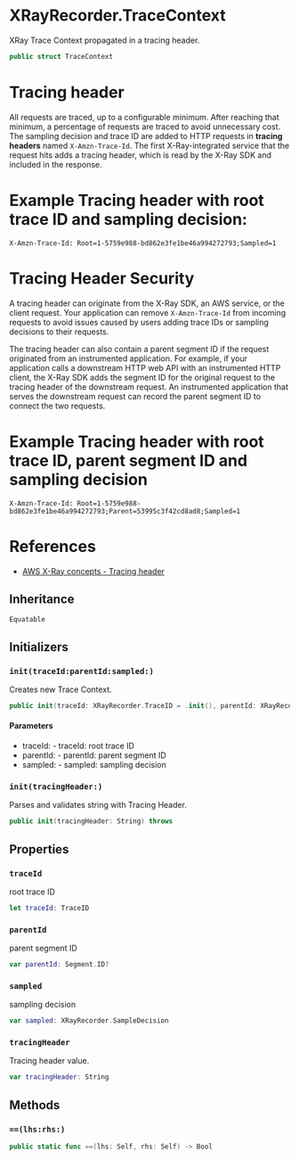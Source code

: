 # XRayRecorder.TraceContext

XRay Trace Context propagated in a tracing header.

``` swift
public struct TraceContext
```

# Tracing header

All requests are traced, up to a configurable minimum.
After reaching that minimum, a percentage of requests are traced to avoid unnecessary cost.
The sampling decision and trace ID are added to HTTP requests in **tracing headers** named `X-Amzn-Trace-Id`.
The first X-Ray-integrated service that the request hits adds a tracing header, which is read by the X-Ray SDK and included in the response.

# Example Tracing header with root trace ID and sampling decision:​

``` 
X-Amzn-Trace-Id:​ Root=1-5759e988-bd862e3fe1be46a994272793;Sampled=1
```

# Tracing Header Security

A tracing header can originate from the X-Ray SDK, an AWS service, or the client request.
Your application can remove `X-Amzn-Trace-Id` from incoming requests to avoid issues caused by users adding trace IDs
or sampling decisions to their requests.

The tracing header can also contain a parent segment ID if the request originated from an instrumented application.
For example, if your application calls a downstream HTTP web API with an instrumented HTTP client,
the X-Ray SDK adds the segment ID for the original request to the tracing header of the downstream request.
An instrumented application that serves the downstream request can record the parent segment ID to connect the two requests.

# Example Tracing header with root trace ID, parent segment ID and sampling decision

``` 
X-Amzn-Trace-Id:​ Root=1-5759e988-bd862e3fe1be46a994272793;Parent=53995c3f42cd8ad8;Sampled=1
```

# References

  - [AWS X-Ray concepts - Tracing header](https:​//docs.aws.amazon.com/xray/latest/devguide/xray-concepts.html#xray-concepts-tracingheader)

## Inheritance

`Equatable`

## Initializers

### `init(traceId:​parentId:​sampled:​)`

Creates new Trace Context.

``` swift
public init(traceId:​ XRayRecorder.TraceID = .init(), parentId:​ XRayRecorder.Segment.ID? = nil, sampled:​ XRayRecorder.SampleDecision = .sampled)
```

#### Parameters

  - traceId:​ - traceId:​ root trace ID
  - parentId:​ - parentId:​ parent segment ID
  - sampled:​ - sampled:​ sampling decision

### `init(tracingHeader:​)`

Parses and validates string with Tracing Header.

``` swift
public init(tracingHeader:​ String) throws
```

## Properties

### `traceId`

root trace ID

``` swift
let traceId:​ TraceID
```

### `parentId`

parent segment ID

``` swift
var parentId:​ Segment.ID?
```

### `sampled`

sampling decision

``` swift
var sampled:​ XRayRecorder.SampleDecision
```

### `tracingHeader`

Tracing header value.

``` swift
var tracingHeader:​ String
```

## Methods

### `==(lhs:​rhs:​)`

``` swift
public static func ==(lhs:​ Self, rhs:​ Self) -> Bool
```
